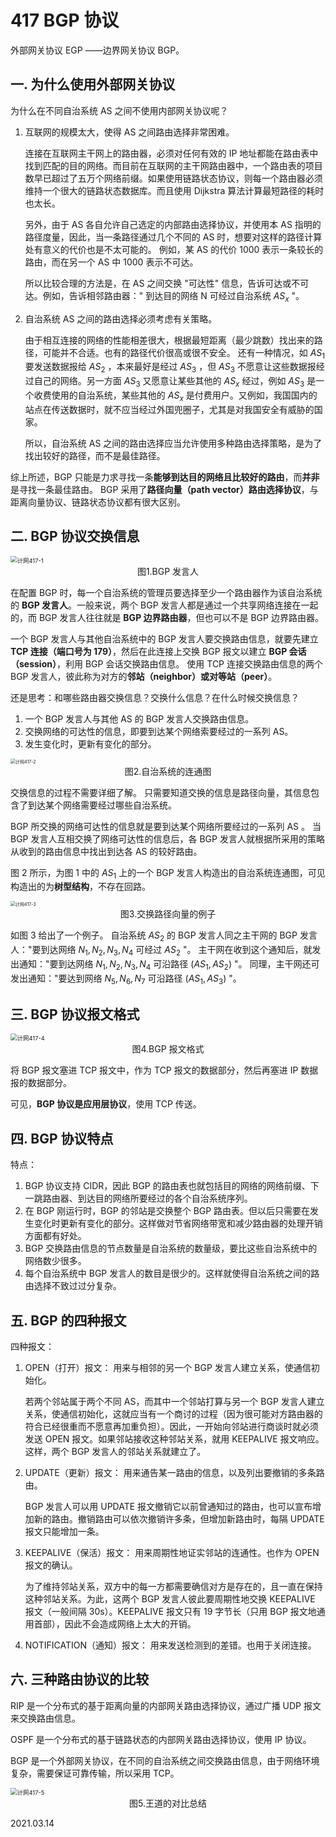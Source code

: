 # 417 BGP 协议

外部网关协议 EGP ——边界网关协议 BGP。

## 一. 为什么使用外部网关协议

为什么在不同自治系统 AS 之间不使用内部网关协议呢？

1. 互联网的规模太大，使得 AS 之间路由选择非常困难。

   连接在互联网主干网上的路由器，必须对任何有效的 IP 地址都能在路由表中找到匹配的目的网络。而目前在互联网的主干网路由器中，一个路由表的项目数早已超过了五万个网络前缀。如果使用链路状态协议，则每一个路由器必须维持一个很大的链路状态数据库。而且使用 Dijkstra 算法计算最短路径的耗时也太长。

   另外，由于 AS 各自允许自己选定的内部路由选择协议，并使用本 AS 指明的路径度量，因此，当一条路径通过几个不同的 AS 时，想要对这样的路径计算处有意义的代价也是不太可能的。
   例如，某 AS 的代价 1000 表示一条较长的路由，而在另一个 AS 中 1000 表示不可达。

   所以比较合理的方法是，在 AS 之间交换 "可达性" 信息，告诉可达或不可达。例如，告诉相邻路由器：" 到达目的网络 N 可经过自治系统 $AS_x$ "。

2. 自治系统 AS 之间的路由选择必须考虑有关策略。

   由于相互连接的网络的性能相差很大，根据最短距离（最少跳数）找出来的路径，可能并不合适。也有的路径代价很高或很不安全。
   还有一种情况，如 $AS_1$ 要发送数据报给 $AS_2$ ，本来最好是经过 $AS_3$ ，但 $AS_3$ 不愿意让这些数据报经过自己的网络。另一方面 $AS_3$ 又愿意让某些其他的 $AS_x$ 经过，例如 $AS_3$ 是一个收费使用的自治系统，某些其他的 $AS_x$ 是付费用户。又例如，我国国内的站点在传送数据时，就不应当经过外国兜圈子，尤其是对我国安全有威胁的国家。

   所以，自治系统 AS 之间的路由选择应当允许使用多种路由选择策略，是为了找出较好的路径，而不是最佳路径。

综上所述，BGP 只能是力求寻找一条**能够到达目的网络且比较好的路由**，而**并非**是寻找一条最佳路由。
BGP 采用了**路径向量（path vector）路由选择协议**，与距离向量协议、链路状态协议都有很大区别。

## 二. BGP 协议交换信息

<img src="计网417-1.png" alt="计网417-1" style="zoom:67%;" />

<center>图1.BGP 发言人</center>

在配置 BGP 时，每一个自治系统的管理员要选择至少一个路由器作为该自治系统的 **BGP 发言人**。一般来说，两个 BGP 发言人都是通过一个共享网络连接在一起的，而 BGP 发言人往往就是 **BGP 边界路由器**，但也可以不是 BGP 边界路由器。

一个 BGP 发言人与其他自治系统中的 BGP 发言人要交换路由信息，就要先建立 **TCP 连接（端口号为 179）**，然后在此连接上交换 BGP 报文以建立 **BGP 会话（session）**，利用 BGP 会话交换路由信息。
使用 TCP 连接交换路由信息的两个 BGP 发言人，彼此称为对方的**邻站（neighbor）**或**对等站（peer）**。

还是思考：和哪些路由器交换信息？交换什么信息？在什么时候交换信息？

1. 一个 BGP 发言人与其他 AS 的 BGP 发言人交换路由信息。
2. 交换网络的可达性的信息，即要到达某个网络索要经过的一系列 AS。
3. 发生变化时，更新有变化的部分。

<img src="计网417-2.png" alt="计网417-2" style="zoom: 50%;" />

<center>图2.自治系统的连通图</center>

交换信息的过程不需要详细了解。
只需要知道交换的信息是路径向量，其信息包含了到达某个网络需要经过哪些自治系统。

BGP 所交换的网络可达性的信息就是要到达某个网络所要经过的一系列 AS 。
当 BGP 发言人互相交换了网络可达性的信息后，各 BGP 发言人就根据所采用的策略从收到的路由信息中找出到达各 AS 的较好路由。

图 2 所示，为图 1 中的 $AS_1$ 上的一个 BGP 发言人构造出的自治系统连通图，可见构造出的为**树型结构**，不存在回路。

<img src="计网417-3.png" alt="计网417-3" style="zoom: 50%;" />

<center>图3.交换路径向量的例子</center>

如图 3 给出了一个例子。
自治系统 $AS_2$ 的 BGP 发言人同之主干网的 BGP 发言人："要到达网络 $N_1,N_2,N_3,N_4$ 可经过 $AS_2$ "。
主干网在收到这个通知后，就发出通知："要到达网络 $N_1,N_2,N_3,N_4$ 可沿路径 $(AS_1,AS_2)$ "。
同理，主干网还可发出通知："要达到网络 $N_5,N_6,N_7$ 可沿路径 $(AS_1,AS_3)$ "。

## 三. BGP 协议报文格式

<img src="计网417-4.png" alt="计网417-4" style="zoom:67%;" />

<center>图4.BGP 报文格式</center>

将 BGP 报文塞进 TCP 报文中，作为 TCP 报文的数据部分，然后再塞进 IP 数据报的数据部分。

可见，**BGP 协议是应用层协议**，使用 TCP 传送。

## 四. BGP 协议特点

特点：

1. BGP 协议支持 CIDR，因此 BGP 的路由表也就包括目的网络的网络前缀、下一跳路由器、到达目的网络所要经过的各个自治系统序列。
2. 在 BGP 刚运行时，BGP 的邻站是交换整个 BGP 路由表。但以后只需要在发生变化时更新有变化的部分。这样做对节省网络带宽和减少路由器的处理开销方面都有好处。
3. BGP 交换路由信息的节点数量是自治系统的数量级，要比这些自治系统中的网络数少很多。
4. 每个自治系统中 BGP 发言人的数目是很少的。这样就使得自治系统之间的路由选择不致过过分复杂。

## 五. BGP 的四种报文

四种报文：

1. OPEN（打开）报文：
   用来与相邻的另一个 BGP 发言人建立关系，使通信初始化。

   若两个邻站属于两个不同 AS，而其中一个邻站打算与另一个 BGP 发言人建立关系，使通信初始化，这就应当有一个商讨的过程（因为很可能对方路由器的符合已经很重而不愿意再加重负担）。因此，一开始向邻站进行商谈时就必须发送 OPEN 报文。如果邻站接收这种邻站关系，就用 KEEPALIVE 报文响应。这样，两个 BGP 发言人的邻站关系就建立了。

2. UPDATE（更新）报文：
   用来通告某一路由的信息，以及列出要撤销的多条路由。

   BGP 发言人可以用 UPDATE 报文撤销它以前曾通知过的路由，也可以宣布增加新的路由。撤销路由可以依次撤销许多条，但增加新路由时，每隔 UPDATE 报文只能增加一条。

3. KEEPALIVE（保活）报文：
   用来周期性地证实邻站的连通性。也作为 OPEN 报文的确认。

   为了维持邻站关系，双方中的每一方都需要确信对方是存在的，且一直在保持这种邻站关系。为此，这两个 BGP 发言人彼此要周期性地交换 KEEPALIVE 报文（一般间隔 30s）。KEEPALIVE 报文只有 19 字节长（只用 BGP 报文地通用首部），因此不会造成网络上太大的开销。

4. NOTIFICATION（通知）报文：
   用来发送检测到的差错。也用于关闭连接。

## 六. 三种路由协议的比较

RIP 是一个分布式的基于距离向量的内部网关路由选择协议，通过广播 UDP 报文来交换路由信息。

OSPF 是一个分布式的基于链路状态的内部网关路由选择协议，使用 IP 协议。

BGP 是一个外部网关协议，在不同的自治系统之间交换路由信息，由于网络环境复杂，需要保证可靠传输，所以采用 TCP。

<img src="计网417-5.png" alt="计网417-5" style="zoom:67%;" />

<center>图5.王道的对比总结</center>

2021.03.14